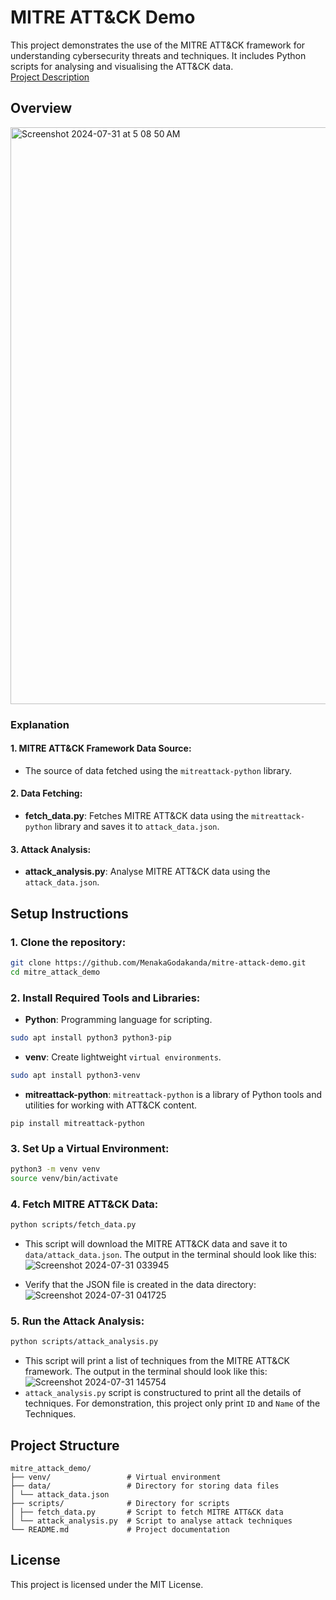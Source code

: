 # MITRE ATT&CK Demo
This project demonstrates the use of the MITRE ATT&CK framework for understanding cybersecurity threats and techniques. It includes Python scripts for analysing and visualising the ATT&CK data.<br>
<a href="https://github.com/MenakaGodakanda/mitre-attack-demo/blob/main/Project_Description.md">Project Description</a>

## Overview
<img width="923" alt="Screenshot 2024-07-31 at 5 08 50 AM" src="https://github.com/user-attachments/assets/d72059c3-ab33-47ae-b027-7e0906cd8a87">

### Explanation
#### 1. MITRE ATT&CK Framework Data Source:
- The source of data fetched using the `mitreattack-python` library.

#### 2. Data Fetching:
- **fetch_data.py**: Fetches MITRE ATT&CK data using the `mitreattack-python` library and saves it to `attack_data.json`.

#### 3. Attack Analysis:
- **attack_analysis.py**: Analyse MITRE ATT&CK data using the `attack_data.json`.

## Setup Instructions

### 1. Clone the repository:
   ```sh
   git clone https://github.com/MenakaGodakanda/mitre-attack-demo.git
   cd mitre_attack_demo
   ```

### 2. Install Required Tools and Libraries:
- **Python**: Programming language for scripting. 
```sh
sudo apt install python3 python3-pip
```
- **venv**: Create lightweight `virtual environments`.
```sh
sudo apt install python3-venv
```
- **mitreattack-python**: `mitreattack-python` is a library of Python tools and utilities for working with ATT&CK content.
```
pip install mitreattack-python
```

### 3. Set Up a Virtual Environment:
  ```sh
  python3 -m venv venv
  source venv/bin/activate
  ```

### 4. Fetch MITRE ATT&CK Data:
  ```sh
  python scripts/fetch_data.py
  ```
- This script will download the MITRE ATT&CK data and save it to `data/attack_data.json`. The output in the terminal should look like this:<br>
![Screenshot 2024-07-31 033945](https://github.com/user-attachments/assets/05c6e720-7a03-495b-b349-52f8a9e2daab)

- Verify that the JSON file is created in the data directory:<br>
![Screenshot 2024-07-31 041725](https://github.com/user-attachments/assets/c8cc2562-4a46-4116-af43-8e7dc9ac23a5)


### 5. Run the Attack Analysis:
  ```sh
  python scripts/attack_analysis.py
  ```
- This script will print a list of techniques from the MITRE ATT&CK framework. The output in the terminal should look like this:<br>
![Screenshot 2024-07-31 145754](https://github.com/user-attachments/assets/a40448ee-8f64-4faf-b5a5-867a0188ff50)
- `attack_analysis.py` script is constructured to print all the details of techniques. For demonstration, this project only print `ID` and `Name` of the Techniques.
## Project Structure
```
mitre_attack_demo/
├── venv/                 # Virtual environment
├── data/                 # Directory for storing data files
│ └── attack_data.json
├── scripts/              # Directory for scripts
│ ├── fetch_data.py       # Script to fetch MITRE ATT&CK data
│ └── attack_analysis.py  # Script to analyse attack techniques
└── README.md             # Project documentation
```

## License
This project is licensed under the MIT License.
